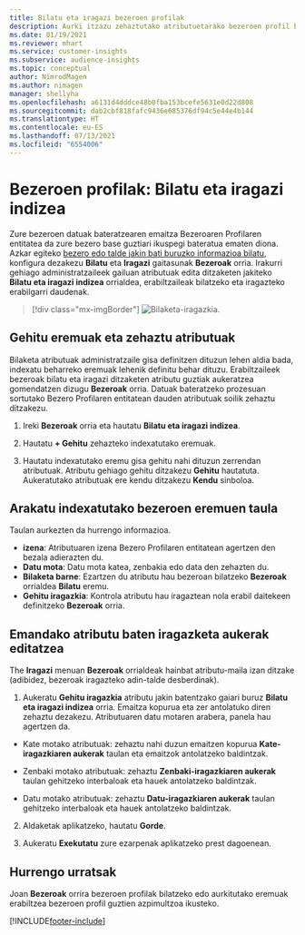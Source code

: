 ```yaml
---
title: Bilatu eta iragazi bezeroen profilak
description: Aurki itzazu zehaztutako atributuetarako bezeroen profil bateratuei eta iragazkiari buruzko informazioa.
ms.date: 01/19/2021
ms.reviewer: mhart
ms.service: customer-insights
ms.subservice: audience-insights
ms.topic: conceptual
author: NimrodMagen
ms.author: nimagen
manager: shellyha
ms.openlocfilehash: a6131d4dddce48b0fba153bcefe5631e0d22d808
ms.sourcegitcommit: dab2cbf818fafc9436e685376df94c5e44e4b144
ms.translationtype: HT
ms.contentlocale: eu-ES
ms.lasthandoff: 07/13/2021
ms.locfileid: "6554006"
---
```

# <a name="customer-profiles-search--filter-index"></a>Bezeroen profilak: Bilatu eta iragazi indizea

Zure bezeroen datuak bateratzearen emaitza Bezeroaren Profilaren entitatea da zure bezero base guztiari ikuspegi bateratua ematen diona. Azkar egiteko [bezero edo talde jakin bati buruzko informazioa bilatu](customer-profiles.md), konfigura dezakezu **Bilatu** eta **Iragazi** gaitasunak **Bezeroak** orria. Irakurri gehiago administratzaileek gailuan atributuak edita ditzaketen jakiteko **Bilatu eta iragazi indizea** orrialdea, erabiltzaileak bilatzeko eta iragazteko erabilgarri daudenak.

> [!div class="mx-imgBorder"]
> ![Bilaketa-iragazkia.](media/search-filter.png "Bilaketa-iragazkia")

## <a name="add-fields-and-specify-attributes"></a>Gehitu eremuak eta zehaztu atributuak

Bilaketa atributuak administratzaile gisa definitzen dituzun lehen aldia bada, indexatu beharreko eremuak lehenik definitu behar dituzu. Erabiltzaileek bezeroak bilatu eta iragazi ditzaketen atributu guztiak aukeratzea gomendatzen dizugu **Bezeroak** orria. Datuak bateratzeko prozesuan sortutako Bezero Profilaren entitatean dauden atributuak soilik zehaztu ditzakezu.

1. Ireki **Bezeroak** orria eta hautatu **Bilatu eta iragazi indizea**.

2. Hautatu **+ Gehitu** zehazteko indexatutako eremuak.

3. Hautatu indexatutako eremu gisa gehitu nahi dituzun zerrendan atributuak. Atributu gehiago gehitu ditzakezu **Gehitu** hautatuta. Aukeratutako atributuak ere kendu ditzakezu **Kendu** sinboloa.

## <a name="explore-the-indexed-customer-fields-table"></a>Arakatu indexatutako bezeroen eremuen taula

Taulan aurkezten da hurrengo informazioa.

- **izena**: Atributuaren izena Bezero Profilaren entitatean agertzen den bezala adierazten du.
- **Datu mota**: Datu mota katea, zenbakia edo data den zehazten du.
- **Bilaketa barne**: Ezartzen du atributu hau bezeroan bilatzeko **Bezeroak** orrialdea **Bilatu** eremu.
- **Gehitu iragazkia**: Kontrola atributu hau iragaztean nola erabil daitekeen definitzeko **Bezeroak** orria.

## <a name="editing-filtering-options-for-a-given-attribute"></a>Emandako atributu baten iragazketa aukerak editatzea

The **Iragazi** menuan **Bezeroak** orrialdeak hainbat atributu-maila izan ditzake (adibidez, bezeroak iragazteko adin-talde desberdinak).

1. Aukeratu **Gehitu iragazkia** atributu jakin batentzako gaiari buruz **Bilatu eta iragazi indizea** orria. Emaitza kopurua eta zer antolatuko diren zehaztu dezakezu. Atributuaren datu motaren arabera, panela hau agertzen da.

- Kate motako atributuak: zehaztu nahi duzun emaitzen kopurua **Kate-iragazkiaren aukerak** taulan eta emaitzok antolatzeko baldintzak.

- Zenbaki motako atributuak: zehaztu **Zenbaki-iragazkiaren aukerak** taulan gehitzeko interbaloak eta hauek antolatzeko baldintzak.

- Datu motako atributuak: zehaztu **Datu-iragazkiaren aukerak** taulan gehitzeko interbaloak eta hauek antolatzeko baldintzak.

2. Aldaketak aplikatzeko, hautatu **Gorde**.

3. Aukeratu **Exekutatu** zure ezarpenak aplikatzeko prest dagoenean.

## <a name="next-steps"></a>Hurrengo urratsak

Joan **Bezeroak** orrira bezeroen profilak bilatzeko edo aurkitutako eremuak erabiltzea bezeroen profil guztien azpimultzoa ikusteko.


[!INCLUDE[footer-include](../includes/footer-banner.md)]